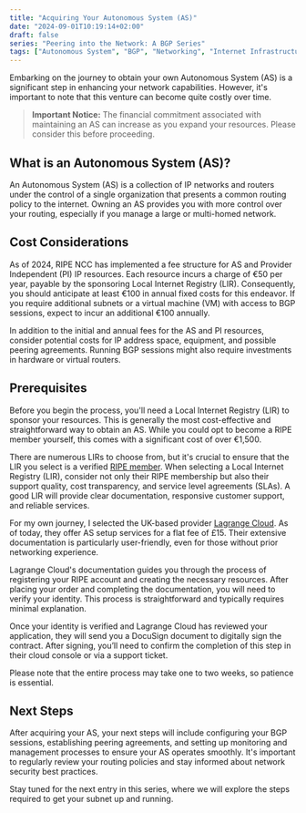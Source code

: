 ```yaml
---
title: "Acquiring Your Autonomous System (AS)"
date: "2024-09-01T10:19:14+02:00"
draft: false
series: "Peering into the Network: A BGP Series"
tags: ["Autonomous System", "BGP", "Networking", "Internet Infrastructure", "IPv6", "RIPE NCC", "ASNs"]
---
```


Embarking on the journey to obtain your own Autonomous System (AS) is a significant step in enhancing your network capabilities. However, it's important to note that this venture can become quite costly over time.

> **Important Notice:** The financial commitment associated with maintaining an AS can increase as you expand your resources. Please consider this before proceeding.

## What is an Autonomous System (AS)?

An Autonomous System (AS) is a collection of IP networks and routers under the control of a single organization that presents a common routing policy to the internet. Owning an AS provides you with more control over your routing, especially if you manage a large or multi-homed network.

## Cost Considerations

As of 2024, RIPE NCC has implemented a fee structure for AS and Provider Independent (PI) IP resources. Each resource incurs a charge of €50 per year, payable by the sponsoring Local Internet Registry (LIR). Consequently, you should anticipate at least €100 in annual fixed costs for this endeavor. If you require additional subnets or a virtual machine (VM) with access to BGP sessions, expect to incur an additional €100 annually.

In addition to the initial and annual fees for the AS and PI resources, consider potential costs for IP address space, equipment, and possible peering agreements. Running BGP sessions might also require investments in hardware or virtual routers.

## Prerequisites

Before you begin the process, you'll need a Local Internet Registry (LIR) to sponsor your resources. This is generally the most cost-effective and straightforward way to obtain an AS. While you could opt to become a RIPE member yourself, this comes with a significant cost of over €1,500.

There are numerous LIRs to choose from, but it's crucial to ensure that the LIR you select is a verified [RIPE member](https://www.ripe.net/membership/member-support/list-of-members/). When selecting a Local Internet Registry (LIR), consider not only their RIPE membership but also their support quality, cost transparency, and service level agreements (SLAs). A good LIR will provide clear documentation, responsive customer support, and reliable services.

For my own journey, I selected the UK-based provider [Lagrange Cloud](https://lagrange.cloud/next-level-networking). As of today, they offer AS setup services for a flat fee of £15. Their extensive documentation is particularly user-friendly, even for those without prior networking experience.

Lagrange Cloud's documentation guides you through the process of registering your RIPE account and creating the necessary resources. After placing your order and completing the documentation, you will need to verify your identity. This process is straightforward and typically requires minimal explanation.

Once your identity is verified and Lagrange Cloud has reviewed your application, they will send you a DocuSign document to digitally sign the contract. After signing, you’ll need to confirm the completion of this step in their cloud console or via a support ticket.

Please note that the entire process may take one to two weeks, so patience is essential.

## Next Steps

After acquiring your AS, your next steps will include configuring your BGP sessions, establishing peering agreements, and setting up monitoring and management processes to ensure your AS operates smoothly. It's important to regularly review your routing policies and stay informed about network security best practices.

Stay tuned for the next entry in this series, where we will explore the steps required to get your subnet up and running.


